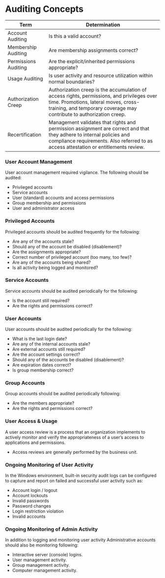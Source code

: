 # Auditing Concepts
| Term | Determination |
|------|---------------|
| Account Auditing | Is this a valid account? |
| Membership Auditing | Are membership assignments correct? |
| Permissions Auditing | Are the explicit/inherited permissions appropriate? |
| Usage Auditing | Is user activity and resource utilization within normal boundaries?
| Authorization Creep | Authorization creep is the accumulation of access rights, permissions, and privileges over time. Promotions, lateral moves, cross-training, and temporary coverage may contribute to authorization creep. |
| Recertification | Management validates that rights and permission assignment are correct and that they adhere to internal policies and compliance requirements. Also referred to as access attestation or entitlements review. |

### User Account Management
User account management required vigilance. The following should be audited:
* Privileged accounts
* Service accounts
* User (standard) accounts and access permissions
* Group membership and permissions
* User and administrator access

### Privileged Accounts
Privileged accounts should be audited frequently for the following:
* Are any of the accounts stale?
* Should any of the account be disabled (disablement)?
* Are the assignments appropriate?
* Correct number of privileged account (too many, too few)?
* Are any of the accounts being shared?
* Is all activity being logged and monitored?

### Service Accounts
Service accounts should be audited periodically for the following:
* Is the account still required?
* Are the rights and permissions correct?

### User Accounts
User accounts should be audited periodically for the following:
* What is the last login date?
* Are any of the internal accounts stale?
* Are external accounts still required?
* Are the account settings correct?
* Should any of the accounts be disabled (disablement)?
* Are expiration dates correct?
* Is group membership correct?

### Group Accounts
Group accounts should be audited periodically following:
* Are the members appropriate?
* Are the rights and permissions correct?

### User Access & Usage
A user access review is a process that an organization implements to actively monitor and verify the appropriateness of a user’s access to applications and permissions.
* Access reviews are generally performed by the business unit.

### Ongoing Monitoring of User Activity
In the Windows environment, built-in security audit logs can be configured to capture and report on failed and successful user activity such as:
* Account login / logout
* Account lockouts
* Invalid passwords
* Password changes
* Login restriction violation
* Invalid accounts

### Ongoing Monitoring of Admin Activity
In addition to logging and monitoring user activity Administrative accounts should also be monitoring following:
* Interactive server (console) logins.
* User management activity.
* Group management activity.
* Computer management activity.

